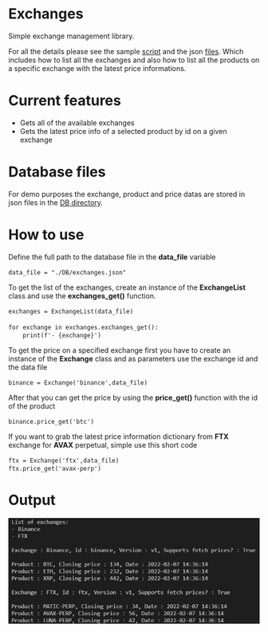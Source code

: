 # Exchanges
Simple exchange management library.

For all the details please see the sample [script](https://github.com/czuczorf/Exchanges/blob/main/Exchange-sample.py) and the json [files](https://github.com/czuczorf/Exchanges/tree/main/DB). Which includes how to list all the exchanges and also how to list all the products on a specific exchange with the latest price informations.

# Current features
- Gets all of the available exchanges
- Gets the latest price info of a selected product by id on a given exchange

# Database files

For demo purposes the exchange, product and price datas are stored in json files in the [DB directory](https://github.com/czuczorf/Exchanges/tree/main/DB). 

# How to use

Define the full path to the database file in the **data_file** variable
```
data_file = "./DB/exchanges.json"
```

To get the list of the exchanges, create an instance of the **ExchangeList** class and use the **exchanges_get()** function.

```
exchanges = ExchangeList(data_file)

for exchange in exchanges.exchanges_get():
    print(f'- {exchange}')
```

To get the price on a specified exchange first you have to create an instance of the **Exchange** class and as parameters use the exchange id and the data file
```
binance = Exchange('binance',data_file)
```

After that you can get the price by using the **price_get()** function with the id of the product
```
binance.price_get('btc')
```

If you want to grab the latest price information dictionary from **FTX** exchange for **AVAX** perpetual, simple use this short code
```
ftx = Exchange('ftx',data_file)
ftx.price_get('avax-perp')
```


# Output

![Output](https://github.com/czuczorf/Exchanges/blob/main/images/output.jpg)


